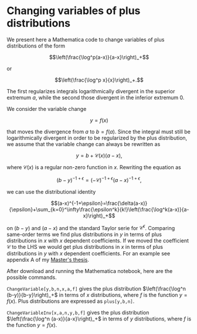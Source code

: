 # Changing variables of plus distributions
We present here a Mathematica code to change variables of plus distributions of the form

$$\left(\frac{\log^p(a-x)}{a-x}\right)_+$$

or

$$\left(\frac{\log^p x}{x}\right)_+.$$

The first regularizes integrals logarithmically divergent in the superior extremum $a$, while the second those divergent in the inferior extremum $0$.

We consider the variable change

$$y=f(x)$$

that moves the divergence from $a$ to $b=f(a)$. Since the integral must still be logarithmically divergent in order to be regularized by the plus distribution, we assume that the variable change can always be rewritten as

$$y=b+\mathcal{C}(x)(a-x),$$

where $\mathcal{C}(x)$ is a regular non-zero function in $x$. Rewriting the equation as

$$(b-y)^{-1+\epsilon}=(-\mathcal{C})^{-1+\epsilon}(a-x)^{-1+\epsilon},$$

we can use the distributional identity

$$(a-x)^{-1+\epsilon}=\frac{\delta(a-x)}{\epsilon}+\sum_{k=0}^\infty\frac{\epsilon^k}{k!}\left(\frac{\log^k(a-x)}{a-x}\right)_+$$

on $(b-y)$ and $(a-x)$ and the standard Taylor serie for $\mathcal{C}^\epsilon$. Comparing same-order terms we find plus distributions in $y$ in terms of plus distributions in $x$ with $x$ dependent coefficients.
If we moved the coefficient $\mathcal{C}$ to the LHS we would get plus distributions in $x$ in terms of plus distributions in $y$ with $x$ dependent coefficients. For an example see appendix A of my <a href="https://github.com/mtcapuano/mtcapuano/blob/main/MastersThesis.pdf" class="image fit">Master's thesis</a>.

After download and running the Mathematica notebook, here are the possible commands.

`ChangeVariable[y,b,n,x,a,f]` gives the plus distribution $\left(\frac{\log^n (b-y)}{b-y}\right)_+$ in terms of $x$ distributions, where $f$ is the function $y=f(x)$. Plus distributions are expressed as `plus[y,b,n]`.

`ChangeVariableInv[x,a,n,y,b,f]` gives the plus distribution $\left(\frac{\log^n (a-x)}{a-x}\right)_+$ in terms of $y$ distributions, where $f$ is the function $y=f(x)$.


